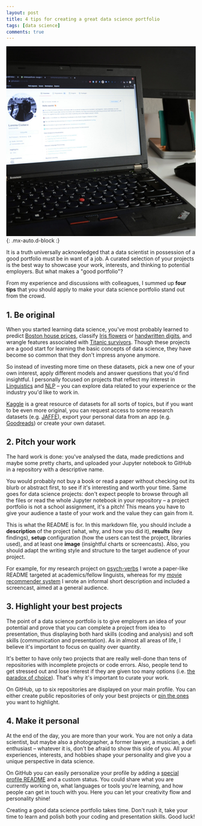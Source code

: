```yaml
---
layout: post
title: 4 tips for creating a great data science portfolio
tags: [data science]
comments: true
---
```


![cover](../assets/img/datalingo1.jpg){: .mx-auto.d-block :}

It is a truth universally acknowledged that a data scientist in possession of a good portfolio must be in want of a job. A curated selection of your projects is the best way to showcase your work, interests, and thinking to potential employers. But what makes a "good portfolio"?

From my experience and discussions with colleagues, I summed up **four tips** that you should apply to make your data science portfolio stand out from the crowd.

## 1. Be original
When you started learning data science, you've most probably learned to predict [Boston house prices](https://scikit-learn.org/stable/modules/generated/sklearn.datasets.load_boston.html), classify [Iris flowers](https://archive.ics.uci.edu/ml/datasets/iris) or [handwritten digits](https://www.tensorflow.org/datasets/catalog/mnist), and wrangle features associated with [Titanic survivors](https://www.kaggle.com/c/titanic). Though these projects are a good start for learning the basic concepts of data science, they have become so common that they don't impress anyone anymore. 

So instead of investing more time on these datasets, pick a new one of your own interest, apply different models and answer questions that you'd find insightful. I personally focused on projects that reflect my interest in [Linguistics](https://github.com/lorenanda/world-languages) and [NLP](https://github.com/lorenanda/speech-emotion-recognition) – you can explore data related to your experience or the industry you'd like to work in. 

[Kaggle](https://www.kaggle.com/) is a great resource of datasets for all sorts of topics, but if you want to be even more original, you can request access to some research datasets (e.g. [JAFFE](https://zenodo.org/record/3451524)), export your personal data from an app (e.g. [Goodreads](https://help.goodreads.com/s/article/How-do-I-import-or-export-my-books-1553870934590)) or create your own dataset.

## 2. Pitch your work
The hard work is done: you've analysed the data, made predictions and maybe some pretty charts, and uploaded your Jupyter notebook to GitHub in a repository with a descriptive name.

You would probably not buy a book or read a paper without checking out its blurb or abstract first, to see if it's interesting and worth your time. Same goes for data science projects: don't expect people to browse through all the files or read the whole Jupyter notebook in your repository – a project portfolio is not a school assignment, it's a pitch! This means you have to give your audience a taste of your work and the value they can gain from it.

This is what the README is for. In this markdown file, you should include a **description** of the project (what, why, and how you did it), **results** (key findings), **setup** configuration (how the users can test the project, libraries used), and at least one **image** (insightful charts or screencasts). Also, you should adapt the writing style and structure to the target audience of your project. 

For example, for my research project on [psych-verbs](https://github.com/lorenanda/psych-verbs) I wrote a paper-like README targeted at academics/fellow linguists, whereas for my [movie recommender system](https://github.com/lorenanda/movie-recommender) I wrote an informal short description and included a screencast, aimed at a general audience.

## 3. Highlight your best projects
The point of a data science portfolio is to give employers an idea of your potential and prove that you can complete a project from idea to presentation, thus displaying both hard skills (coding and analysis) and soft skills (communication and presentation). As in almost all areas of life, I believe it's important to focus on quality over quantity.

It's better to have only two projects that are really well-done than tens of repositories with incomplete projects or code errors. Also, people tend to get stressed out and lose interest if they are given too many options (i.e. [the paradox of choice](https://www.ted.com/talks/barry_schwartz_the_paradox_of_choice?language=en)). That's why it's important to curate your work.

On GitHub, up to six repositories are displayed on your main profile. You can either create public repositories of only your best projects or [pin the ones](https://docs.github.com/en/github/setting-up-and-managing-your-github-profile/customizing-your-profile/pinning-items-to-your-profile) you want to highlight. 

## 4. Make it personal
At the end of the day, you are more than your work. You are not only a data scientist, but maybe also a photographer, a former lawyer, a musician, a defi enthusiast – whatever it is, don't be afraid to show this side of you. All your experiences, interests, and hobbies shape your personality and give you a unique perspective in data science.

On GitHub you can easily personalize your profile by adding a [special profile README](https://www.aboutmonica.com/blog/how-to-create-a-github-profile-readme) and a custom status. You could share what you are currently working on, what languages or tools you're learning, and how people can get in touch with you. Here you can let your creativity flow and personality shine!

Creating a good data science portfolio takes time. Don't rush it, take your time to learn and polish both your coding and presentation skills. Good luck!